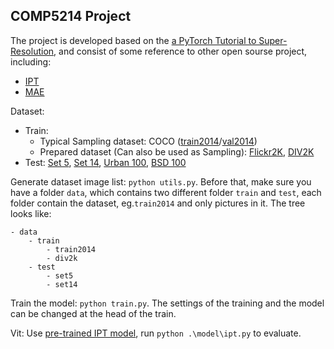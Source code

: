 ## COMP5214 Project

The project is developed based on the [a PyTorch Tutorial to Super-Resolution](https://github.com/sgrvinod/a-PyTorch-Tutorial-to-Super-Resolution#tutorial-in-progress), and consist of some reference to other open sourse project, including:
- [IPT](https://github.com/huawei-noah/Pretrained-IPT/)
- [MAE](https://github.com/facebookresearch/mae)

Dataset:
- Train: 
  - Typical Sampling dataset: COCO ([train2014](http://images.cocodataset.org/zips/train2014.zip)/[val2014](http://images.cocodataset.org/zips/val2014.zip))
  - Prepared dataset (Can also be used as Sampling): [Flickr2K](https://cv.snu.ac.kr/research/EDSR/Flickr2K.tar), [DIV2K](https://data.vision.ee.ethz.ch/cvl/DIV2K/)
- Test: [Set 5](https://uofi.box.com/shared/static/kfahv87nfe8ax910l85dksyl2q212voc.zip), [Set 14](https://uofi.box.com/shared/static/igsnfieh4lz68l926l8xbklwsnnk8we9.zip), [Urban 100](https://uofi.box.com/shared/static/qgctsplb8txrksm9to9x01zfa4m61ngq.zip), [BSD 100](https://uofi.box.com/shared/static/rirohj4773jl7ef752r330rtqw23djt8.zip)

Generate dataset image list: `python utils.py`. Before that, make sure you have a folder `data`, which contains two different folder `train` and `test`, each folder contain the dataset, eg.`train2014` and only pictures in it. The tree looks like:
```
- data
    - train
        - train2014
        - div2k
    - test
        - set5
        - set14
```

Train the model: `python train.py`. The settings of the training and the model can be 
changed at the head of the train.


Vit: Use [pre-trained IPT model](https://drive.google.com/file/d/1_NN-fr3NWwNzLvj_2S5Hdf2KgeYZVIXz/view?usp=sharing), run `python .\model\ipt.py` to evaluate.

